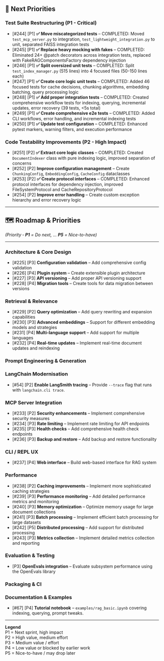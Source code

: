 ## 🚀 Next Priorities

### Test Suite Restructuring (P1 - Critical)
- [#244] [P1] **✅ Move miscategorized tests** – COMPLETED: Moved `test_mcp_server.py` to integration, `test_lightweight_integration.py` to unit, separated FAISS integration tests
- [#245] [P1] **✅ Replace heavy mocking with fakes** – COMPLETED: Eliminated 24+ @patch decorators across integration tests, replaced with FakeRAGComponentsFactory dependency injection
- [#246] [P1] **✅ Split oversized unit tests** – COMPLETED: Split `test_index_manager.py` (515 lines) into 4 focused files (50-150 lines each)
- [#247] [P1] **✅ Create core logic unit tests** – COMPLETED: Added 46 focused tests for cache decisions, chunking algorithms, embedding batching, query processing logic
- [#248] [P1] **✅ Add proper integration tests** – COMPLETED: Created comprehensive workflow tests for indexing, querying, incremental updates, error recovery (39 tests, <5s total)
- [#249] [P1] **✅ Create comprehensive e2e tests** – COMPLETED: Added CLI workflows, error handling, and incremental indexing tests
- [#250] [P1] **✅ Update test configuration** – COMPLETED: Enhanced pytest markers, warning filters, and execution performance

### Code Testability Improvements (P2 - High Impact)
- [#251] [P2] **✅ Extract core logic classes** – COMPLETED: Created `DocumentIndexer` class with pure indexing logic, improved separation of concerns
- [#252] [P2] **Improve configuration management** – Create `ChunkingConfig`, `EmbeddingConfig`, `CacheConfig` dataclasses
- [#253] [P2] **✅ Create protocol interfaces** – COMPLETED: Enhanced protocol interfaces for dependency injection, improved FileSystemProtocol and CacheRepositoryProtocol
- [#254] [P2] **Improve error handling** – Create custom exception hierarchy and error recovery logic

---

## 🗺️ Roadmap & Priorities
*(Priority ‑ **P1** = Do next, … **P5** = Nice-to-have)*

---

### Architecture & Core Design

- [#225] [P3] **Configuration validation** – Add comprehensive config validation
- [#226] [P4] **Plugin system** – Create extensible plugin architecture
- [#227] [P3] **API versioning** – Add proper API versioning support
- [#228] [P4] **Migration tools** – Create tools for data migration between versions

### Retrieval & Relevance

- [#229] [P2] **Query optimization** – Add query rewriting and expansion capabilities
- [#230] [P3] **Advanced embeddings** – Support for different embedding models and strategies
- [#231] [P4] **Multi-language support** – Add support for multiple languages
- [#232] [P4] **Real-time updates** – Implement real-time document updates and reindexing

### Prompt Engineering & Generation

### LangChain Modernisation
- [#54] [P2] **Enable LangSmith tracing** – Provide `--trace` flag that runs with `langchain.cli trace`.


### MCP Server Integration

- [#233] [P2] **Security enhancements** – Implement comprehensive security measures
- [#234] [P3] **Rate limiting** – Implement rate limiting for API endpoints
- [#235] [P3] **Health checks** – Add comprehensive health check endpoints
- [#236] [P3] **Backup and restore** – Add backup and restore functionality


### CLI / REPL UX

- [#237] [P4] **Web interface** – Build web-based interface for RAG system

### Performance

- [#238] [P2] **Caching improvements** – Implement more sophisticated caching strategies
- [#239] [P3] **Performance monitoring** – Add detailed performance metrics and monitoring
- [#240] [P3] **Memory optimization** – Optimize memory usage for large document collections
- [#241] [P3] **Batch processing** – Implement efficient batch processing for large datasets
- [#242] [P5] **Distributed processing** – Add support for distributed processing
- [#243] [P3] **Metrics collection** – Implement detailed metrics collection and reporting

### Evaluation & Testing

- [P3] **OpenEvals integration** – Evaluate subsystem performance using the
  OpenEvals library



### Packaging & CI


### Documentation & Examples
- [#67] [P4] **Tutorial notebook** – `examples/rag_basic.ipynb` covering indexing, querying, prompt tweaks.

---

**Legend**  
P1 = Next sprint, high impact  
P2 = High value, medium effort  
P3 = Medium value / effort  
P4 = Low value or blocked by earlier work  
P5 = Nice-to-have / may drop later

